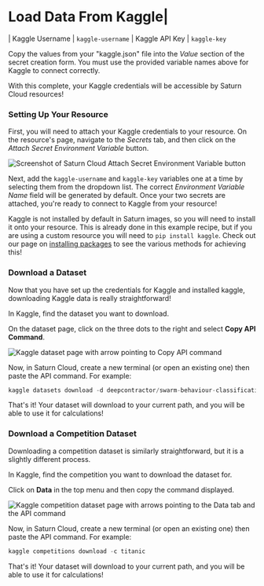 # Load Data From Kaggle|
| Kaggle Username  |  `kaggle-username`
| Kaggle API Key  |  `kaggle-key`

Copy the values from your "kaggle.json" file into the *Value* section of the secret creation form. You must use the provided variable names above for Kaggle to connect correctly.

With this complete, your Kaggle credentials will be accessible by Saturn Cloud resources!

### Setting Up Your Resource
First, you will need to attach your Kaggle credentials to your resource. On the resource's page, navigate to the *Secrets* tab, and then click on the *Attach Secret Environment Variable* button.

![Screenshot of Saturn Cloud Attach Secret Environment Variable button](https://saturn-public-assets.s3.us-east-2.amazonaws.com/example-resources/attach-secret-variable-arrow.png "doc-image")

Next, add the `kaggle-username` and `kaggle-key` variables one at a time by selecting them from the dropdown list. The correct *Environment Variable Name* field will be generated by default. Once your two secrets are attached, you're ready to connect to Kaggle from your resource!

Kaggle is not installed by default in Saturn images, so you will need to install it onto your resource. This is already done in this example recipe, but if you are using a custom resource you will need to `pip install kaggle`. Check out our page on [installing packages](https://saturncloud.io/docs/user-guide/how-to/install-packages/) to see the various methods for achieving this!

### Download a Dataset
Now that you have set up the credentials for Kaggle and installed kaggle, downloading Kaggle data is really straightforward! 

In Kaggle, find the dataset you want to download. 

On the dataset page, click on the three dots to the right and select **Copy API Command**.

![Kaggle dataset page with arrow pointing to Copy API command](https://saturn-public-assets.s3.us-east-2.amazonaws.com/example-resources/kaggle-dataset-arrow.jpeg "doc-image")

Now, in Saturn Cloud, create a new terminal (or open an existing one) then paste the API command. For example:


```python
kaggle datasets download -d deepcontractor/swarm-behaviour-classification
```

That's it! Your dataset will download to your current path, and you will be able to use it for calculations!

### Download a Competition Dataset
Downloading a competition dataset is similarly straightforward, but it is a slightly different process. 

In Kaggle, find the competition you want to download the dataset for.

Click on **Data** in the top menu and then copy the command displayed. 

![Kaggle competition dataset page with arrows pointing to the Data tab and the API command](https://saturn-public-assets.s3.us-east-2.amazonaws.com/example-resources/kaggle-competition-dataset-arrow.jpeg "doc-image")

Now, in Saturn Cloud, create a new terminal (or open an existing one) then paste the API command. For example:


```python
kaggle competitions download -c titanic
```

That's it! Your dataset will download to your current path, and you will be able to use it for calculations!
